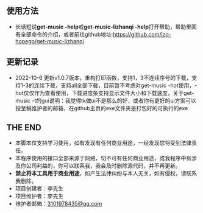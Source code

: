 ## 使用方法
- 长话短说**get-music -help**或**get-music-lizhanqi -help**打开帮助，帮助里面有全部命令的介绍，或者前往github地址:<https://github.com/lzq-hopego/get-music-lizhanqi>
## 更新记录
- 2022-10-6 更新v1.0.7版本，重构打印函数，支持1，3不连续序号的下载，支持1-3的连续下载，支持all全部下载，目前暂不考虑对get-music -hot使用，-hot仅仅作为查看使用，下载进度条支持显示文件大小和下载速度，关于get-music -t的gui说明：我觉得tk做ui不是那么的好，或者你有更好的ui方案可以投至稿维护者的邮箱，在github主页的exe文件夹是打包好的可执行的exe

## THE END
- 本脚本仅支持学习使用，如有发现有任何商业用途，一经发现您将受到法律责任。
- 本程序使用的接口全部来源于网络，切不可有任何商业用途，或我程序中有涉及你公司利益的，你可以联系我，我会及时删除源代码，并不再更新。
- **禁止将本工具用于商业用途**，如产生法律纠纷与本人无关，如有侵权，请联系我删除。
- 项目创建者：李先生
- 项目维护者：李先生
- 维护者邮箱：3101978435@qq.com





